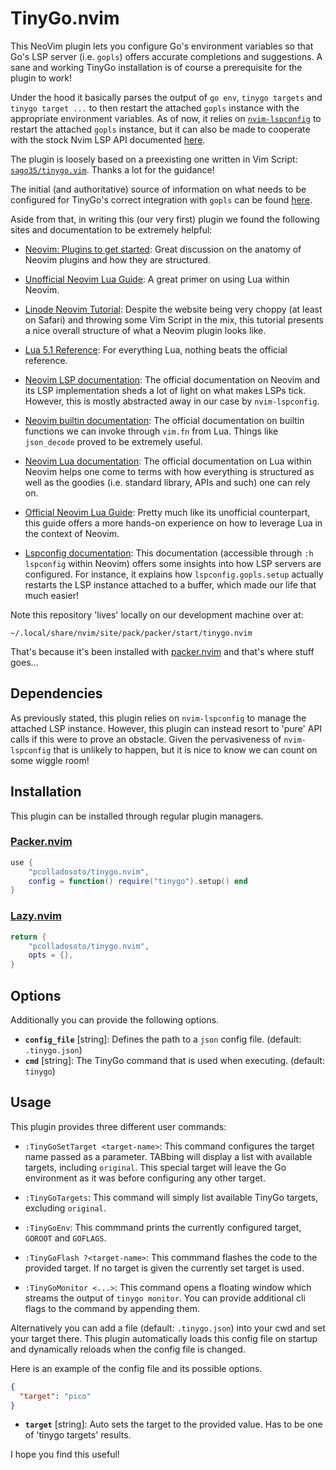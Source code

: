 # TinyGo.nvim
This NeoVim plugin lets you configure Go's environment variables so that Go's LSP server
(i.e. `gopls`) offers accurate completions and suggestions. A sane and working TinyGo
installation is of course a prerequisite for the plugin to work!

Under the hood it basically parses the output of `go env`, `tinygo targets` and `tinygo target ...`
to then restart the attached `gopls` instance with the appropriate environment variables. As
of now, it relies on [`nvim-lspconfig`](https://github.com/neovim/nvim-lspconfig) to restart the
attached `gopls` instance, but it can also be made to cooperate with the stock Nvim LSP API
documented [here](https://neovim.io/doc/user/lsp.html).

The plugin is loosely based on a preexisting one written in Vim Script:
[`sago35/tinygo.vim`](https://github.com/sago35/tinygo.vim). Thanks a lot for the guidance!

The initial (and authoritative) source of information on what needs to be configured for TinyGo's
correct integration with `gopls` can be found [here](https://tinygo.org/docs/guides/ide-integration/).

Aside from that, in writing this (our very first) plugin we found the following sites and documentation
to be extremely helpful:

- [Neovim: Plugins to get started](https://vonheikemen.github.io/devlog/tools/neovim-plugins-to-get-started/): Great discussion
  on the anatomy of Neovim plugins and how they are structured.

- [Unofficial Neovim Lua Guide](https://github.com/nanotee/nvim-lua-guide): A great primer on using Lua within Neovim.

- [Linode Neovim Tutorial](https://www.linode.com/docs/guides/write-a-neovim-plugin-with-lua/): Despite the website being
  very choppy (at least on Safari) and throwing some Vim Script in the mix, this tutorial presents a nice overall structure
  of what a Neovim plugin looks like.

- [Lua 5.1 Reference](http://www.lua.org/manual/5.1/manual.html): For everything Lua, nothing beats the official reference.

- [Neovim LSP documentation](https://neovim.io/doc/user/lsp.html): The official documentation on Neovim and its LSP implementation
  sheds a lot of light on what makes LSPs tick. However, this is mostly abstracted away in our case by `nvim-lspconfig`.

- [Neovim builtin documentation](https://neovim.io/doc/user/builtin.html): The official documentation on builtin functions we can
  invoke through `vim.fn` from Lua. Things like `json_decode` proved to be extremely useful.

- [Neovim Lua documentation](https://neovim.io/doc/user/lua.html): The official documentation on Lua within Neovim helps one come
  to terms with how everything is structured as well as the goodies (i.e. standard library, APIs and such) one can rely on.

- [Official Neovim Lua Guide](https://neovim.io/doc/user/lua-guide.html): Pretty much like its unofficial counterpart, this guide
  offers a more hands-on experience on how to leverage Lua in the context of Neovim.

- [Lspconfig documentation](https://raw.githubusercontent.com/neovim/nvim-lspconfig/master/doc/lspconfig.txt): This documentation
  (accessible through `:h lspconfig` within Neovim) offers some insights into how LSP servers are configured. For instance, it
  explains how `lspconfig.gopls.setup` actually restarts the LSP instance attached to a buffer, which made our life that much easier!

Note this repository 'lives' locally on our development machine over at:

    ~/.local/share/nvim/site/pack/packer/start/tinygo.nvim

That's because it's been installed with [packer.nvim](https://github.com/wbthomason/packer.nvim) and that's where stuff goes...

## Dependencies
As previously stated, this plugin relies on `nvim-lspconfig` to manage the attached LSP instance. However, this plugin can instead
resort to 'pure' API calls if this were to prove an obstacle. Given the pervasiveness of `nvim-lspconfig` that is unlikely to happen,
but it is nice to know we can count on some wiggle room!

## Installation
This plugin can be installed through regular plugin managers.

### [Packer.nvim](https://github.com/wbthomason/packer.nvim)
```lua
use {
    "pcolladosoto/tinygo.nvim",
    config = function() require("tinygo").setup() end
}
```

### [Lazy.nvim](https://github.com/folke/lazy.nvim)
```lua
return {
    "pcolladosoto/tinygo.nvim",
    opts = {},
}
```

## Options
Additionally you can provide the following options.

- **`config_file`** [string]: Defines the path to a `json` config file. (default: `.tinygo.json`)
- **`cmd`** [string]: The TinyGo command that is used when executing. (default: `tinygo`)

## Usage
This plugin provides three different user commands:

- `:TinyGoSetTarget <target-name>`: This command configures the target name passed as a parameter. TABbing will
  display a list with available targets, including `original`. This special target will leave the Go
  environment as it was before configuring any other target.

- `:TinyGoTargets`: This command will simply list available TinyGo targets, excluding `original`.

- `:TinyGoEnv`: This commmand prints the currently configured target, `GOROOT` and `GOFLAGS`.

- `:TinyGoFlash ?<target-name>`: This commmand flashes the code to the provided target. If no target is given the
   currently set target is used.

- `:TinyGoMonitor <...>`: This command opens a floating window which streams the output of `tinygo monitor`.
  You can provide additional cli flags to the command by appending them.

Alternatively you can add a file (default: `.tinygo.json`) into your cwd and set your target there.
This plugin automatically loads this config file on startup and dynamically reloads when the config
file is changed.

Here is an example of the config file and its possible options.

```json
{
  "target": "pico"
}
```

- **`target`** [string]: Auto sets the target to the provided value. Has to be one of 'tinygo targets' results.

I hope you find this useful!
